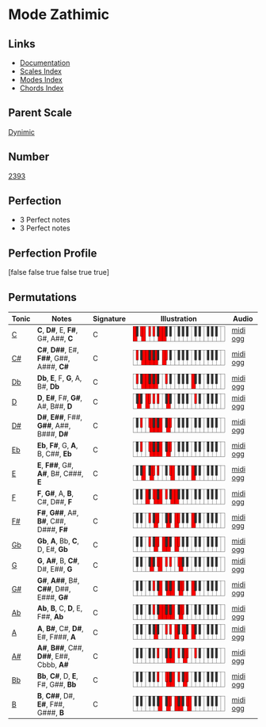 # Mode Zathimic

## Links

- [Documentation](index.md)
- [Scales Index](Scales.md)
- [Modes Index](Modes.md)
- [Chords Index](Chords.md)

## Parent Scale

[Dynimic](ScaleDynimic.md)

## Number

[2393](https://ianring.com/musictheory/scales/2393)

## Perfection

- 3 Perfect notes
- 3 Perfect notes

## Perfection Profile

[false false true false true true]

## Permutations

| Tonic | Notes | Signature | Illustration | Audio |
|-------|-------|-----------|--------------|-------|
| [C](ModeCNaturalZathimic.md) | **C**, **D#**, E, **F#**, G#, A##, **C** | C | ![CNaturalZathimic](ModeCNaturalZathimic.png) | [midi](ModeCNaturalZathimic.mid) [ogg](ModeCNaturalZathimic.ogg) |
| [C#](ModeCSharpZathimic.md) | **C#**, **D##**, E#, **F##**, G##, A###, **C#** | C | ![CSharpZathimic](ModeCSharpZathimic.png) | [midi](ModeCSharpZathimic.mid) [ogg](ModeCSharpZathimic.ogg) |
| [Db](ModeDFlatZathimic.md) | **Db**, **E**, F, **G**, A, B#, **Db** | C | ![DFlatZathimic](ModeDFlatZathimic.png) | [midi](ModeDFlatZathimic.mid) [ogg](ModeDFlatZathimic.ogg) |
| [D](ModeDNaturalZathimic.md) | **D**, **E#**, F#, **G#**, A#, B##, **D** | C | ![DNaturalZathimic](ModeDNaturalZathimic.png) | [midi](ModeDNaturalZathimic.mid) [ogg](ModeDNaturalZathimic.ogg) |
| [D#](ModeDSharpZathimic.md) | **D#**, **E##**, F##, **G##**, A##, B###, **D#** | C | ![DSharpZathimic](ModeDSharpZathimic.png) | [midi](ModeDSharpZathimic.mid) [ogg](ModeDSharpZathimic.ogg) |
| [Eb](ModeEFlatZathimic.md) | **Eb**, **F#**, G, **A**, B, C##, **Eb** | C | ![EFlatZathimic](ModeEFlatZathimic.png) | [midi](ModeEFlatZathimic.mid) [ogg](ModeEFlatZathimic.ogg) |
| [E](ModeENaturalZathimic.md) | **E**, **F##**, G#, **A#**, B#, C###, **E** | C | ![ENaturalZathimic](ModeENaturalZathimic.png) | [midi](ModeENaturalZathimic.mid) [ogg](ModeENaturalZathimic.ogg) |
| [F](ModeFNaturalZathimic.md) | **F**, **G#**, A, **B**, C#, D##, **F** | C | ![FNaturalZathimic](ModeFNaturalZathimic.png) | [midi](ModeFNaturalZathimic.mid) [ogg](ModeFNaturalZathimic.ogg) |
| [F#](ModeFSharpZathimic.md) | **F#**, **G##**, A#, **B#**, C##, D###, **F#** | C | ![FSharpZathimic](ModeFSharpZathimic.png) | [midi](ModeFSharpZathimic.mid) [ogg](ModeFSharpZathimic.ogg) |
| [Gb](ModeGFlatZathimic.md) | **Gb**, **A**, Bb, **C**, D, E#, **Gb** | C | ![GFlatZathimic](ModeGFlatZathimic.png) | [midi](ModeGFlatZathimic.mid) [ogg](ModeGFlatZathimic.ogg) |
| [G](ModeGNaturalZathimic.md) | **G**, **A#**, B, **C#**, D#, E##, **G** | C | ![GNaturalZathimic](ModeGNaturalZathimic.png) | [midi](ModeGNaturalZathimic.mid) [ogg](ModeGNaturalZathimic.ogg) |
| [G#](ModeGSharpZathimic.md) | **G#**, **A##**, B#, **C##**, D##, E###, **G#** | C | ![GSharpZathimic](ModeGSharpZathimic.png) | [midi](ModeGSharpZathimic.mid) [ogg](ModeGSharpZathimic.ogg) |
| [Ab](ModeAFlatZathimic.md) | **Ab**, **B**, C, **D**, E, F##, **Ab** | C | ![AFlatZathimic](ModeAFlatZathimic.png) | [midi](ModeAFlatZathimic.mid) [ogg](ModeAFlatZathimic.ogg) |
| [A](ModeANaturalZathimic.md) | **A**, **B#**, C#, **D#**, E#, F###, **A** | C | ![ANaturalZathimic](ModeANaturalZathimic.png) | [midi](ModeANaturalZathimic.mid) [ogg](ModeANaturalZathimic.ogg) |
| [A#](ModeASharpZathimic.md) | **A#**, **B##**, C##, **D##**, E##, Cbbb, **A#** | C | ![ASharpZathimic](ModeASharpZathimic.png) | [midi](ModeASharpZathimic.mid) [ogg](ModeASharpZathimic.ogg) |
| [Bb](ModeBFlatZathimic.md) | **Bb**, **C#**, D, **E**, F#, G##, **Bb** | C | ![BFlatZathimic](ModeBFlatZathimic.png) | [midi](ModeBFlatZathimic.mid) [ogg](ModeBFlatZathimic.ogg) |
| [B](ModeBNaturalZathimic.md) | **B**, **C##**, D#, **E#**, F##, G###, **B** | C | ![BNaturalZathimic](ModeBNaturalZathimic.png) | [midi](ModeBNaturalZathimic.mid) [ogg](ModeBNaturalZathimic.ogg) |
